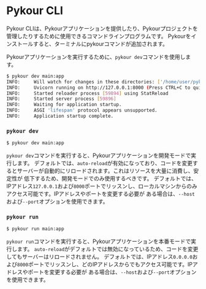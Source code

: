 # Pykour CLI

Pykour CLIは、Pykourアプリケーションを提供したり、Pykourプロジェクトを管理したりするために使用できるコマンドラインプログラムです。
Pykourをインストールすると、ターミナルにpykourコマンドが追加されます。

Pykourアプリケーションを実行するために、`pykour dev`コマンドを使用します。

```bash
$ pykour dev main:app
INFO:     Will watch for changes in these directories: ['/home/user/pykour-demo']
INFO:     Uvicorn running on http://127.0.0.1:8000 (Press CTRL+C to quit)
INFO:     Started reloader process [59894] using StatReload
INFO:     Started server process [59896]
INFO:     Waiting for application startup.
INFO:     ASGI 'lifespan' protocol appears unsupported.
INFO:     Application startup complete.
```

### `pykour dev`

```bash
$ pykour dev main:app
```

`pykour dev`コマンドを実行すると、Pykourアプリケーションを開発モードで実行します。
デフォルトでは、`auto-reload`が有効になっており、コードを変更するとサーバーが自動的にリロードされます。これはリソースを大量に消費し、安定性が
低下するため、開発モードでのみ使用するべきです。
デフォルトでは、IPアドレス`127.0.0.1`および`8000`ポートでリッスンし、ローカルマシンからのみアクセス可能です。IPアドレスやポートを変更する必要が
ある場合は、`--host`および`--port`オプションを使用できます。

### `pykour run`

```bash
$ pykour run main:app
```

`pykour run`コマンドを実行すると、Pykourアプリケーションを本番モードで実行します。
`auto-reload`がデフォルトでは無効になっているため、コードを変更してもサーバーはリロードされません。
デフォルトでは、IPアドレス`0.0.0.0`および`8000`ポートでリッスンし、どのIPアドレスからでもアクセス可能です。IPアドレスやポートを変更する必要が
ある場合は、`--host`および`--port`オプションを使用できます。
